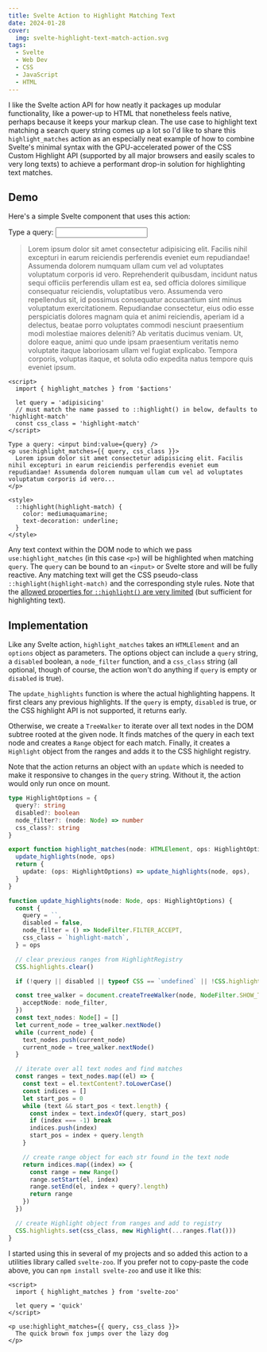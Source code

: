 ```yaml
---
title: Svelte Action to Highlight Matching Text
date: 2024-01-28
cover:
  img: svelte-highlight-text-match-action.svg
tags:
  - Svelte
  - Web Dev
  - CSS
  - JavaScript
  - HTML
---
```


<script>
  import { highlight_matches } from 'svelte-zoo'

  let query = 'adipisicing'
  // must match the name passed to ::highlight() in below, defaults to 'highlight-match'
  const css_class = 'highlight-match'
</script>

I like the Svelte action API for how neatly it packages up modular functionality, like a power-up to HTML that nonetheless feels native, perhaps because it keeps your markup clean.
The use case to highlight text matching a search query string comes up a lot so I'd like to share this `highlight_matches` action as an especially neat example of how to combine Svelte's minimal syntax with the GPU-accelerated power of the CSS Custom Highlight API (supported by all major browsers and easily scales to very long texts) to achieve a performant drop-in solution for highlighting text matches.

## Demo

Here's a simple Svelte component that uses this action:

Type a query: <input bind:value={query} />

<blockquote use:highlight_matches={{ query, css_class }}>
  Lorem ipsum dolor sit amet consectetur adipisicing elit. Facilis nihil excepturi in earum reiciendis perferendis eveniet eum repudiandae! Assumenda dolorem numquam ullam cum vel ad voluptates voluptatum corporis id vero.
  Reprehenderit quibusdam, incidunt natus sequi officiis perferendis ullam est ea, sed officia dolores similique consequatur reiciendis, voluptatibus vero. Assumenda vero repellendus sit, id possimus consequatur accusantium sint minus voluptatum exercitationem.
  Repudiandae consectetur, eius odio esse perspiciatis dolores magnam quia et animi reiciendis, aperiam id a delectus, beatae porro voluptates commodi nesciunt praesentium modi molestiae maiores deleniti? Ab veritatis ducimus veniam.
  Ut, dolore eaque, animi quo unde ipsam praesentium veritatis nemo voluptate itaque laboriosam ullam vel fugiat explicabo. Tempora corporis, voluptas itaque, et soluta odio expedita natus tempore quis eveniet ipsum.
</blockquote>

<style>
  ::highlight(highlight-match) {
    color: mediumaquamarine;
    text-decoration: underline;
  }
</style>

```svelte example
<script>
  import { highlight_matches } from '$actions'

  let query = 'adipisicing'
  // must match the name passed to ::highlight() in below, defaults to 'highlight-match'
  const css_class = 'highlight-match'
</script>

Type a query: <input bind:value={query} />
<p use:highlight_matches={{ query, css_class }}>
  Lorem ipsum dolor sit amet consectetur adipisicing elit. Facilis nihil excepturi in earum reiciendis perferendis eveniet eum repudiandae! Assumenda dolorem numquam ullam cum vel ad voluptates voluptatum corporis id vero...
</p>

<style>
  ::highlight(highlight-match) {
    color: mediumaquamarine;
    text-decoration: underline;
  }
</style>
```

Any text context within the DOM node to which we pass `use:highlight_matches` (in this case `<p>`) will be highlighted when matching `query`. The `query` can be bound to an `<input>` or Svelte store and will be fully reactive.
Any matching text will get the CSS pseudo-class `::highlight(highlight-match)` and the corresponding style rules. Note that the [allowed properties for `::highlight()` are very limited](https://developer.mozilla.org/docs/Web/CSS/::highlight#allowable_properties) (but sufficient for highlighting text).

## Implementation

Like any Svelte action, `highlight_matches` takes an `HTMLElement` and an `options` object as parameters. The options object can include a `query` string, a `disabled` boolean, a `node_filter` function, and a `css_class` string (all optional, though of course, the action won't do anything if `query` is empty or `disabled` is true).

The `update_highlights` function is where the actual highlighting happens. It first clears any previous highlights. If the `query` is empty, `disabled` is true, or the CSS highlight API is not supported, it returns early.

Otherwise, we create a `TreeWalker` to iterate over all text nodes in the DOM subtree rooted at the given node. It finds matches of the query in each text node and creates a `Range` object for each match. Finally, it creates a `Highlight` object from the ranges and adds it to the CSS highlight registry.

Note that the action returns an object with an `update` which is needed to make it responsive to changes in the `query` string. Without it, the action would only run once on mount.

```ts
type HighlightOptions = {
  query?: string
  disabled?: boolean
  node_filter?: (node: Node) => number
  css_class?: string
}

export function highlight_matches(node: HTMLElement, ops: HighlightOptions) {
  update_highlights(node, ops)
  return {
    update: (ops: HighlightOptions) => update_highlights(node, ops),
  }
}

function update_highlights(node: Node, ops: HighlightOptions) {
  const {
    query = ``,
    disabled = false,
    node_filter = () => NodeFilter.FILTER_ACCEPT,
    css_class = `highlight-match`,
  } = ops

  // clear previous ranges from HighlightRegistry
  CSS.highlights.clear()

  if (!query || disabled || typeof CSS == `undefined` || !CSS.highlights) return // abort if CSS highlight API not supported

  const tree_walker = document.createTreeWalker(node, NodeFilter.SHOW_TEXT, {
    acceptNode: node_filter,
  })
  const text_nodes: Node[] = []
  let current_node = tree_walker.nextNode()
  while (current_node) {
    text_nodes.push(current_node)
    current_node = tree_walker.nextNode()
  }

  // iterate over all text nodes and find matches
  const ranges = text_nodes.map((el) => {
    const text = el.textContent?.toLowerCase()
    const indices = []
    let start_pos = 0
    while (text && start_pos < text.length) {
      const index = text.indexOf(query, start_pos)
      if (index === -1) break
      indices.push(index)
      start_pos = index + query.length
    }

    // create range object for each str found in the text node
    return indices.map((index) => {
      const range = new Range()
      range.setStart(el, index)
      range.setEnd(el, index + query?.length)
      return range
    })
  })

  // create Highlight object from ranges and add to registry
  CSS.highlights.set(css_class, new Highlight(...ranges.flat()))
}
```

I started using this in several of my projects and so added this action to a utilities library called `svelte-zoo`. If you prefer not to copy-paste the code above, you can `npm install svelte-zoo` and use it like this:

```svelte
<script>
  import { highlight_matches } from 'svelte-zoo'

  let query = 'quick'
</script>

<p use:highlight_matches={{ query, css_class }}>
  The quick brown fox jumps over the lazy dog
</p>
```
